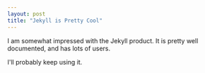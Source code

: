 ```yaml
---
layout: post
title: "Jekyll is Pretty Cool"
---
```



I am somewhat impressed with the Jekyll product.  It is pretty well documented, and has lots of users.



I'll probably keep using it.
